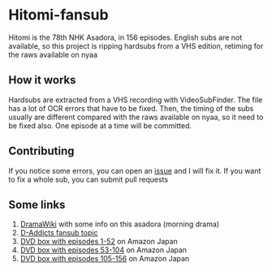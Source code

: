 # Hitomi-fansub
Hitomi is the 78th NHK Asadora, in 156 episodes. English subs are not available, so this project is ripping hardsubs from a VHS edition, retiming for the raws available on nyaa

## How it works

Hardsubs are extracted from a VHS recording with VideoSubFinder. The file has a lot of OCR errors that have to be fixed. Then, the timing of the subs usually are different compared with the raws available on nyaa, so it need to be fixed also. One episode at a time will be committed.

## Contributing

If you notice some errors, you can open an [issue](https://github.com/Magneticdud/Hitomi-fansub/issues) and I will fix it. If you want to fix a whole sub, you can submit pull requests

## Some links

1. [DramaWiki](http://wiki.d-addicts.com/Hitomi) with some info on this asadora (morning drama)
2. [D-Addicts fansub topic](http://www.d-addicts.com/forums/viewtopic.php?f=13&t=161623)
3. [DVD box with episodes 1-52](https://www.amazon.co.jp/%E7%9E%B3-%E5%AE%8C%E5%85%A8%E7%89%88-DVD-BOX-I-%E6%A6%AE%E5%80%89%E5%A5%88%E3%80%85/dp/B001E3TS8M/) on Amazon Japan
4. [DVD box with episodes 53-104](https://www.amazon.co.jp/瞳-完全版-DVD-BOX-II-榮倉奈々/dp/B001GI1XQ0/) on Amazon Japan
5. [DVD box with episodes 105-156](https://www.amazon.co.jp/瞳-完全版-DVD-BOX-III-榮倉奈々/dp/B001GQGY8E/) on Amazon Japan
